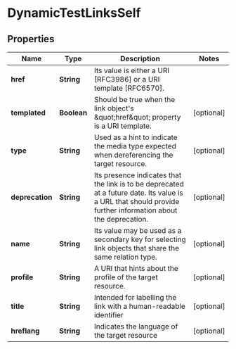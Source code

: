 

# DynamicTestLinksSelf


## Properties

| Name | Type | Description | Notes |
|------------ | ------------- | ------------- | -------------|
|**href** | **String** | Its value is either a URI [RFC3986] or a URI template [RFC6570]. |  |
|**templated** | **Boolean** | Should be true when the link object&#39;s \&quot;href\&quot; property is a URI template. |  [optional] |
|**type** | **String** | Used as a hint to indicate the media type expected when dereferencing the target resource. |  [optional] |
|**deprecation** | **String** | Its presence indicates that the link is to be deprecated at a future date. Its value is a URL that should provide further information about the deprecation. |  [optional] |
|**name** | **String** | Its value may be used as a secondary key for selecting link objects that share the same relation type. |  [optional] |
|**profile** | **String** | A URI that hints about the profile of the target resource. |  [optional] |
|**title** | **String** | Intended for labelling the link with a human-readable identifier |  [optional] |
|**hreflang** | **String** | Indicates the language of the target resource |  [optional] |



